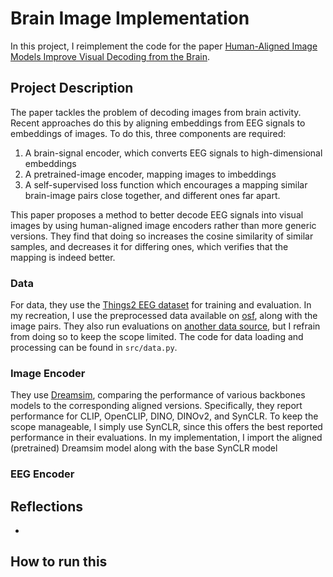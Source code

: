 # Brain Image Implementation

In this project, I reimplement the code for the paper [Human-Aligned Image Models Improve Visual Decoding from the Brain](https://arxiv.org/abs/2502.03081).

## Project Description

The paper tackles the problem of decoding images from brain activity. 
Recent approaches do this by aligning embeddings from EEG signals to embeddings of images.
To do this, three components are required:

1. A brain-signal encoder, which converts EEG signals to high-dimensional embeddings
2. A pretrained-image encoder, mapping images to imbeddings
3. A self-supervised loss function which encourages a mapping similar brain-image pairs close together, and different ones far apart. 

This paper proposes a method to better decode EEG signals into visual images by using human-aligned image encoders rather than more generic versions. They find that doing so increases the cosine similarity of similar samples, and decreases it for differing ones, which verifies that the mapping is indeed better.

### Data

For data, they use the [Things2 EEG dataset](https://www.sciencedirect.com/science/article/pii/S1053811922008758) for training and evaluation. 
In my recreation, I use the preprocessed data available on [osf](https://osf.io/3jk45/), along with the image pairs. 
They also run evaluations on [another data source](https://elifesciences.org/articles/82580), but I refrain from doing so to keep the scope limited.
The code for data loading and processing can be found in `src/data.py`.

### Image Encoder

They use [Dreamsim](https://arxiv.org/pdf/2306.09344), comparing the performance of various backbones models to the corresponding aligned versions. Specifically, they report performance for CLIP, OpenCLIP, DINO, DINOv2, and SynCLR.
To keep the scope manageable, I simply use SynCLR, since this offers the best reported performance in their evaluations.
In my implementation, I import the aligned (pretrained) Dreamsim model along with the base SynCLR model 

### EEG Encoder

## Reflections

- 

## How to run this

